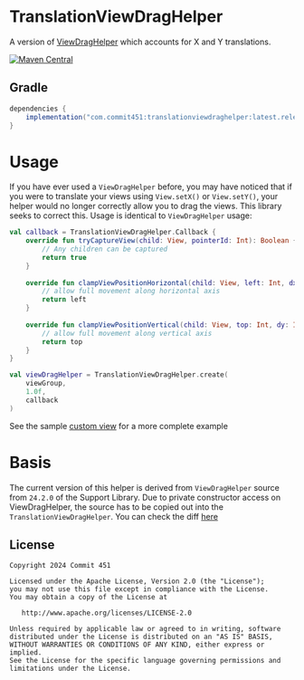 # TranslationViewDragHelper
A version of [ViewDragHelper](https://developer.android.com/reference/android/support/v4/widget/ViewDragHelper.html) which accounts for X and Y translations.

[![Maven Central](https://maven-badges.herokuapp.com/maven-central/com.commit451/translationviewdraghelper/badge.svg)](https://maven-badges.herokuapp.com/maven-central/com.commit451/translationviewdraghelper)

## Gradle
```groovy
dependencies {
    implementation("com.commit451:translationviewdraghelper:latest.release.here")
}
```

# Usage
If you have ever used a `ViewDragHelper` before, you may have noticed that if you were to translate your views using `View.setX()` or `View.setY()`, your helper would no longer correctly allow you to drag the views. This library seeks to correct this. Usage is identical to `ViewDragHelper` usage:
```kotlin
val callback = TranslationViewDragHelper.Callback {
    override fun tryCaptureView(child: View, pointerId: Int): Boolean {
        // Any children can be captured
        return true
    }
    
    override fun clampViewPositionHorizontal(child: View, left: Int, dx: Int): Int {
        // allow full movement along horizontal axis
        return left
    }
    
    override fun clampViewPositionVertical(child: View, top: Int, dy: Int): Int {
        // allow full movement along vertical axis
        return top
    }
}

val viewDragHelper = TranslationViewDragHelper.create(
    viewGroup,
    1.0f,
    callback
)
```
See the sample [custom view](https://github.com/Commit451/TranslationViewDragHelper/blob/master/app/src/main/java/com/commit451/betterviewdraghelper/sample/AllowsForDragFrameLayout.java) for a more complete example

# Basis
The current version of this helper is derived from `ViewDragHelper` source from `24.2.0` of the Support Library. Due to private constructor access on ViewDragHelper, the source has to be copied out into the `TranslationViewDragHelper`. You can check the diff [here](https://www.diffchecker.com/)

License
--------

    Copyright 2024 Commit 451

    Licensed under the Apache License, Version 2.0 (the "License");
    you may not use this file except in compliance with the License.
    You may obtain a copy of the License at

       http://www.apache.org/licenses/LICENSE-2.0

    Unless required by applicable law or agreed to in writing, software
    distributed under the License is distributed on an "AS IS" BASIS,
    WITHOUT WARRANTIES OR CONDITIONS OF ANY KIND, either express or implied.
    See the License for the specific language governing permissions and
    limitations under the License.
